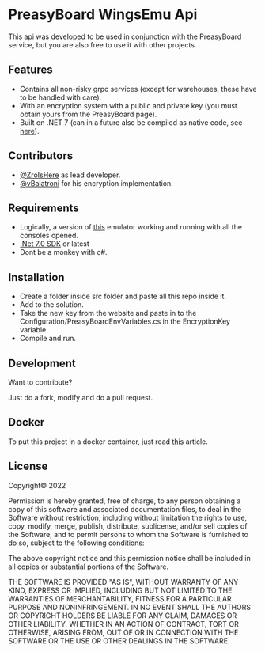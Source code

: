 # PreasyBoard WingsEmu Api

This api was developed to be used in conjunction with the PreasyBoard service, but you are also free to use it with other projects.

## Features

- Contains all non-risky grpc services (except for warehouses, these have to be handled with care).
- With an encryption system with a public and private key (you must obtain yours from the PreasyBoard page).
- Built on .NET 7 (can in a future also be compiled as native code, see [here][Net7Aot]).

## Contributors

- [@ZroIsHere][ZroUser] as lead developer.
- [@vBalatroni][BahlUser] for his encryption implementation.

## Requirements

- Logically, a version of [this][VanosillaDiscord] emulator working and running with all the consoles opened.
- [.Net 7.0 SDK][Net7SDK] or latest
- Dont be a monkey with c#.

## Installation

- Create a folder inside src folder and paste all this repo inside it.
- Add to the solution.
- Take the new key from the website and paste in to the Configuration/PreasyBoardEnvVariables.cs in the EncryptionKey variable.
- Compile and run.

## Development

Want to contribute? 

Just do a fork, modify and do a pull request.

## Docker

To put this project in a docker container, just read [this][DockerArticle] article.

## License

Copyright© 2022

Permission is hereby granted, free of charge, to any person obtaining a copy of this software and associated documentation files, to deal in the Software without restriction, including without limitation the rights to use, copy, modify, merge, publish, distribute, sublicense, and/or sell copies of the Software, and to permit persons to whom the Software is furnished to do so, subject to the following conditions:

The above copyright notice and this permission notice shall be included in all copies or substantial portions of the Software.

THE SOFTWARE IS PROVIDED "AS IS", WITHOUT WARRANTY OF ANY KIND, EXPRESS OR IMPLIED, INCLUDING BUT NOT LIMITED TO THE WARRANTIES OF MERCHANTABILITY, FITNESS FOR A PARTICULAR PURPOSE AND NONINFRINGEMENT. IN NO EVENT SHALL THE AUTHORS OR COPYRIGHT HOLDERS BE LIABLE FOR ANY CLAIM, DAMAGES OR OTHER LIABILITY, WHETHER IN AN ACTION OF CONTRACT, TORT OR OTHERWISE, ARISING FROM, OUT OF OR IN CONNECTION WITH THE SOFTWARE OR THE USE OR OTHER DEALINGS IN THE SOFTWARE.

[//]: # (These are reference links used in the body of this note and get stripped out when the markdown processor does its job. There is no need to format nicely because it shouldn't be seen. Thanks SO - http://stackoverflow.com/questions/4823468/store-comments-in-markdown-syntax)

   [Net7SDK]: <https://dotnet.microsoft.com/en-us/download/dotnet/7.0>
   [DockerArticle]: <https://learn.microsoft.com/en-us/dotnet/core/docker/publish-as-container>
   [VanosillaDiscord]: <https://discord.gg/jDEMcvKRfc>
   [Net7Aot]: <https://learn.microsoft.com/en-us/dotnet/core/deploying/native-aot/>
   [BahlUser]: <https://github.com/vBalatroni>
   [ZroUser]: <https://github.com/ZroIsHere>
